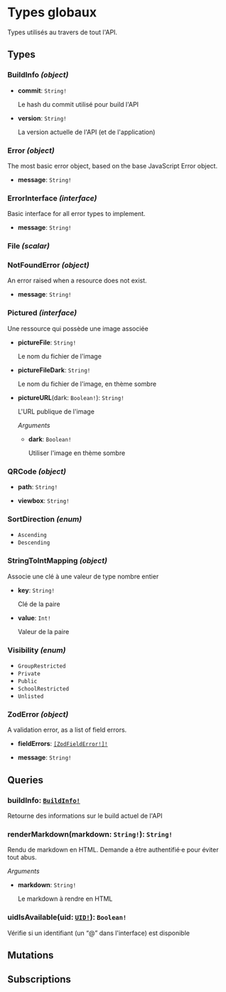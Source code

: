# Types globaux
<html><head></head><body>
<p>Types utilisés au travers de tout l'API.</p></body></html>

## Types
### BuildInfo *(object)*


- **commit**: `String!`
  
  Le hash du commit utilisé pour build l'API
  
  
  
- **version**: `String!`
  
  La version actuelle de l'API (et de l'application)
  
  
  

### Error *(object)*
The most basic error object, based on the base JavaScript Error object.

- **message**: `String!`
  
  
  
  
  

### ErrorInterface *(interface)*
Basic interface for all error types to implement.

- **message**: `String!`
  
  
  
  
  

### File *(scalar)*

### NotFoundError *(object)*
An error raised when a resource does not exist.

- **message**: `String!`
  
  
  
  
  

### Pictured *(interface)*
Une ressource qui possède une image associée

- **pictureFile**: `String!`
  
  Le nom du fichier de l'image
  
  
  
- **pictureFileDark**: `String!`
  
  Le nom du fichier de l'image, en thème sombre
  
  
  
- **pictureURL**(dark: `Boolean!`): `String!`
  
  L'URL publique de l'image
  
  *Arguments*
  
  - **dark**: `Boolean!`
    
    Utiliser l'image en thème sombre
  
  

### QRCode *(object)*


- **path**: `String!`
  
  
  
  
  
- **viewbox**: `String!`
  
  
  
  
  

### SortDirection *(enum)*


- `Ascending`
- `Descending`

### StringToIntMapping *(object)*
Associe une clé à une valeur de type nombre entier

- **key**: `String!`
  
  Clé de la paire
  
  
  
- **value**: `Int!`
  
  Valeur de la paire
  
  
  


### Visibility *(enum)*


- `GroupRestricted`
- `Private`
- `Public`
- `SchoolRestricted`
- `Unlisted`

### ZodError *(object)*
A validation error, as a list of field errors.

- **fieldErrors**: [`[ZodFieldError!]!`](./global.md#zodfielderror-object)
  
  
  
  
  
- **message**: `String!`
  
  
  
  
  


## Queries
### buildInfo: [`BuildInfo!`](./global.md#buildinfo-object)

Retourne des informations sur le build actuel de l'API



### renderMarkdown(markdown: `String!`): `String!`

Rendu de markdown en HTML. Demande a être authentifié·e pour éviter tout abus.

*Arguments*

- **markdown**: `String!`
  
  Le markdown à rendre en HTML


### uidIsAvailable(uid: [`UID!`](./global.md#uid-scalar)): `Boolean!`

Vérifie si un identifiant (un “@” dans l'interface) est disponible



## Mutations
## Subscriptions